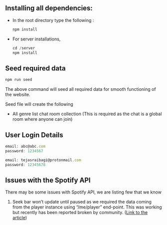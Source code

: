 ## Installing all dependencies:

- In the root directory type the following :

  ```jsx
  npm install
  ```

- For server installations,
  ```jsx
  cd /server
  npm install
  ```

## Seed required data

```jsx
npm run seed
```

The above command will seed all required data for smooth functioning of the website.

Seed file will create the following

- All genre list chat room collection (This is required as the chat is a global room where anyone can join)

## User Login Details

```jsx
email: abc@abc.com
password: 1234567

email: tejasraibagi@protonmail.com
password: 12345678
```

## Issues with the Spotify API

There may be some issues with Spotify API, we are listing few that we know

1. Seek bar won’t update until paused as we required the data coming from the player instance using “/me/player” end-point. This was working but recently has been reported broken by community. ([Link to the article](https://community.spotify.com/t5/Spotify-for-Developers/currently-playing-returning-incorrect-progress-ms/td-p/5380840))
